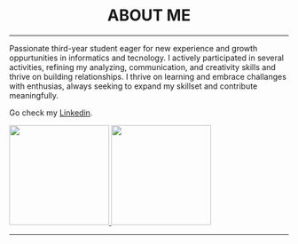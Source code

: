 <h1 align="center">ABOUT ME</h1> 

<hr>

Passionate third-year student eager for new experience and growth oppurtunities in informatics and tecnology. I actively participated in several activities, refining my analyzing, communication, and creativity skills and thrive on building relationships. I thrive on learning and embrace challanges with enthusias, always seeking to expand my skillset and contribute meaningfully. 

Go check my [Linkedin](https://www.linkedin.com/in/fakhiralahen/).

<p align="left">
<a href="https://github.com/Lahen194">
  <img height="180em" src="https://github-readme-stats-eight-theta.vercel.app/api?username=Lahen194&show_icons=true&theme=algolia&include_all_commits=true&count_private=true"/>
  <img height="180em" src="https://github-readme-stats-eight-theta.vercel.app/api/top-langs/?username=Lahen194&layout=compact&theme=algolia"/>
</a>
</p>

<hr>

